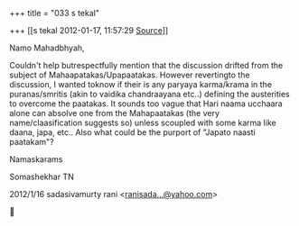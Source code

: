 +++
title = "033 s tekal"

+++
[[s tekal	2012-01-17, 11:57:29 [Source](https://groups.google.com/g/bvparishat/c/zG4bZubyrCA)]]



Namo Mahadbhyah,

Couldn't help butrespectfully mention that the discussion drifted from the subject of Mahaapatakas/Upapaatakas. However revertingto the discussion, I wanted toknow if their is any paryaya karma/krama in the puranas/smritis (akin to vaidika chandraayana etc..) defining the austerities to overcome the paatakas. It sounds too vague that Hari naama ucchaara alone can absolve one from the Mahapaatakas (the very name/claasification suggests so) unless scoupled with some karma like daana, japa, etc.. Also what could be the purport of "Japato naasti paatakam"?

Namaskarams

Somashekhar TN

  
  


2012/1/16 sadasivamurty rani \<[ranisada...@yahoo.com]()\>



